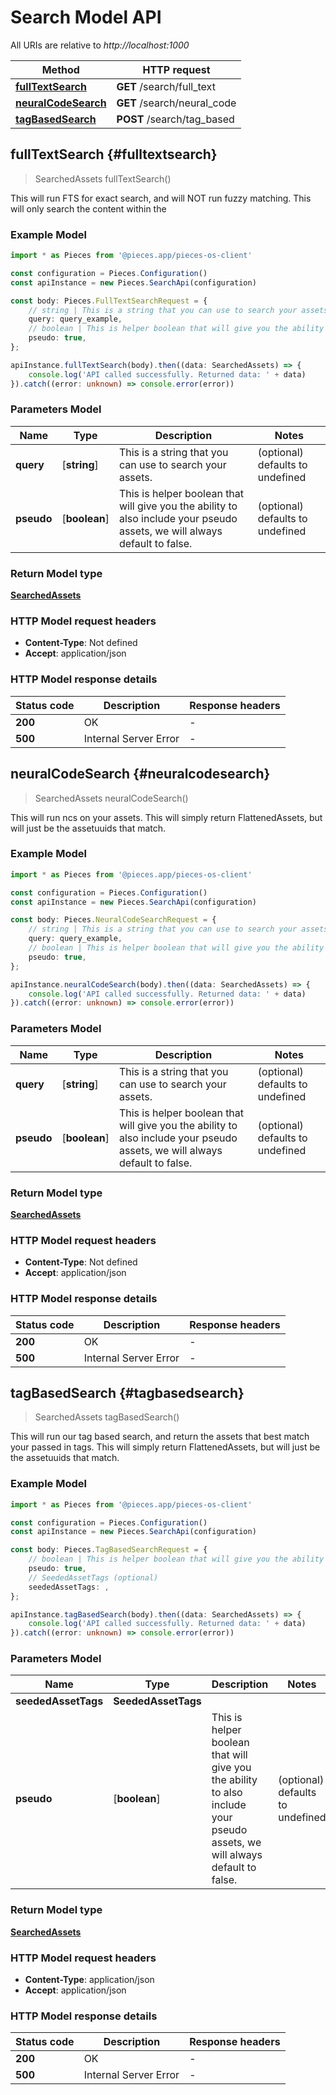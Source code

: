 # Search Model API

All URIs are relative to *http://localhost:1000*

Method | HTTP request
------------- | -------------
[**fullTextSearch**](SearchApi#fulltextsearch) | **GET** /search/full_text
[**neuralCodeSearch**](SearchApi#neuralcodesearch) | **GET** /search/neural_code
[**tagBasedSearch**](SearchApi#tagbasedsearch) | **POST** /search/tag_based


## **fullTextSearch** {#fulltextsearch}
> SearchedAssets fullTextSearch()

This will run FTS for exact search, and will NOT run fuzzy matching. This will only search the content within the 

### Example Model

```typescript
import * as Pieces from '@pieces.app/pieces-os-client'

const configuration = Pieces.Configuration()
const apiInstance = new Pieces.SearchApi(configuration)

const body: Pieces.FullTextSearchRequest = {
    // string | This is a string that you can use to search your assets. (optional)
    query: query_example,
    // boolean | This is helper boolean that will give you the ability to also include your pseudo assets, we will always default to false. (optional)
    pseudo: true,
};

apiInstance.fullTextSearch(body).then((data: SearchedAssets) => {
    console.log('API called successfully. Returned data: ' + data)
}).catch((error: unknown) => console.error(error))
```

### Parameters Model

Name | Type | Description  | Notes
------------- | ------------- | ------------- | -------------
 **query** | [**string**] | This is a string that you can use to search your assets. | (optional) defaults to undefined
 **pseudo** | [**boolean**] | This is helper boolean that will give you the ability to also include your pseudo assets, we will always default to false. | (optional) defaults to undefined


### Return Model type

[**SearchedAssets**](../models/SearchedAssets)

### HTTP Model request headers

- **Content-Type**: Not defined
- **Accept**: application/json


### HTTP Model response details
| Status code | Description | Response headers
|-------------|-------------|------------------
**200** | OK |  -  |
**500** | Internal Server Error |  -  |

## **neuralCodeSearch** {#neuralcodesearch}
> SearchedAssets neuralCodeSearch()

This will run ncs on your assets. This will simply return FlattenedAssets, but will just be the assetuuids that match.

### Example Model

```typescript
import * as Pieces from '@pieces.app/pieces-os-client'

const configuration = Pieces.Configuration()
const apiInstance = new Pieces.SearchApi(configuration)

const body: Pieces.NeuralCodeSearchRequest = {
    // string | This is a string that you can use to search your assets. (optional)
    query: query_example,
    // boolean | This is helper boolean that will give you the ability to also include your pseudo assets, we will always default to false. (optional)
    pseudo: true,
};

apiInstance.neuralCodeSearch(body).then((data: SearchedAssets) => {
    console.log('API called successfully. Returned data: ' + data)
}).catch((error: unknown) => console.error(error))
```

### Parameters Model

Name | Type | Description  | Notes
------------- | ------------- | ------------- | -------------
 **query** | [**string**] | This is a string that you can use to search your assets. | (optional) defaults to undefined
 **pseudo** | [**boolean**] | This is helper boolean that will give you the ability to also include your pseudo assets, we will always default to false. | (optional) defaults to undefined


### Return Model type

[**SearchedAssets**](../models/SearchedAssets)

### HTTP Model request headers

- **Content-Type**: Not defined
- **Accept**: application/json


### HTTP Model response details
| Status code | Description | Response headers
|-------------|-------------|------------------
**200** | OK |  -  |
**500** | Internal Server Error |  -  |

## **tagBasedSearch** {#tagbasedsearch}
> SearchedAssets tagBasedSearch()

This will run our tag based search, and return the assets that best match your passed in tags. This will simply return FlattenedAssets, but will just be the assetuuids that match.

### Example Model

```typescript
import * as Pieces from '@pieces.app/pieces-os-client'

const configuration = Pieces.Configuration()
const apiInstance = new Pieces.SearchApi(configuration)

const body: Pieces.TagBasedSearchRequest = {
    // boolean | This is helper boolean that will give you the ability to also include your pseudo assets, we will always default to false. (optional)
    pseudo: true,
    // SeededAssetTags (optional)
    seededAssetTags: ,
};

apiInstance.tagBasedSearch(body).then((data: SearchedAssets) => {
    console.log('API called successfully. Returned data: ' + data)
}).catch((error: unknown) => console.error(error))
```

### Parameters Model

Name | Type | Description  | Notes
------------- | ------------- | ------------- | -------------
 **seededAssetTags** | **SeededAssetTags**|  |
 **pseudo** | [**boolean**] | This is helper boolean that will give you the ability to also include your pseudo assets, we will always default to false. | (optional) defaults to undefined


### Return Model type

[**SearchedAssets**](../models/SearchedAssets)

### HTTP Model request headers

- **Content-Type**: application/json
- **Accept**: application/json


### HTTP Model response details
| Status code | Description | Response headers
|-------------|-------------|------------------
**200** | OK |  -  |
**500** | Internal Server Error |  -  |


